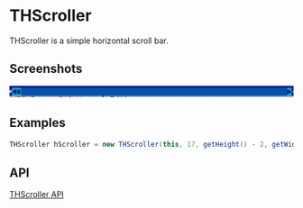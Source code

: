 THScroller
==========

THScroller is a simple horizontal scroll bar.

Screenshots
-----------

![hscroller_1](uploads/bb0fe3a81ef2debcc2a6deb7efc59be5/hscroller_1.png)

Examples
--------

```Java
THScroller hScroller = new THScroller(this, 17, getHeight() - 2, getWidth() - 20);
```

API
---

[THScroller API](https://jexer.sourceforge.io/apidocs/api/jexer/THScroller.html)
